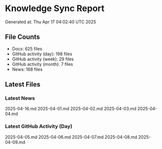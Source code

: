 # Knowledge Sync Report
Generated at: Thu Apr 17 04:02:40 UTC 2025

## File Counts
- Docs: 625 files
- GitHub activity (day): 198 files
- GitHub activity (week): 29 files
- GitHub activity (month): 7 files
- News: 168 files

## Latest Files
### Latest News
2025-04-16.md
2025-04-01.md
2025-04-02.md
2025-04-03.md
2025-04-04.md

### Latest GitHub Activity (Day)
2025-04-05.md
2025-04-06.md
2025-04-07.md
2025-04-08.md
2025-04-09.md
